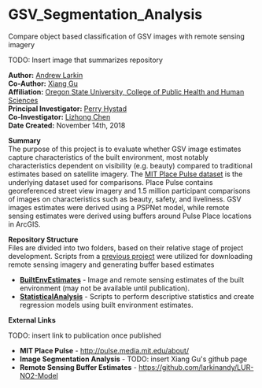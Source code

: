 # GSV_Segmentation_Analysis
Compare object based classification of GSV images with remote sensing imagery

TODO: Insert image that summarizes repository <br>


**Author:** [Andrew Larkin](https://www.linkedin.com/in/andrew-larkin-525ba3b5/) <br>
**Co-Author:** [Xiang Gu](https://www.researchgate.net/profile/Xiang_Gu9) <br>
**Affiliation:** [Oregon State University, College of Public Health and Human Sciences](https://health.oregonstate.edu/) <br>
**Principal Investigator:** [Perry Hystad](https://health.oregonstate.edu/people/perry-hystad) <br>
**Co-Investigator:** [Lizhong Chen](http://web.engr.oregonstate.edu/~chenliz/) <br>
**Date Created:** November 14th, 2018

**Summary** <br>
The purpose of this project is to evaluate whether GSV image estimates capture characteristics of the built environment, most notably characteristics dependent on visibility (e.g. beauty) compared to traditional estimates based on satellite imagery.  The [MIT Place Pulse dataset](http://pulse.media.mit.edu/about/) is the underlying dataset used for comparisons.  Place Pulse contains georeferenced street view imagery and 1.5 million participant comparisons of images on characteristics such as beauty, safety, and liveliness.  GSV images estimates were derived using a PSPNet model, while remote sensing estimates were derived using buffers around Pulse Place locations in ArcGIS.

**Repository Structure** <br>
Files are divided into two folders, based on their relative stage of project development. Scripts from a [previous project](https://github.com/larkinandy/LUR-NO2-Model) were utilized for downloading remote sensing imagery and generating buffer based estimates <br>

- **[BuiltEnvEstimates](./BuiltEnvEstimates)** - Image and remote sensing estimates of the built environment (may not be available until publication). <br>
- **[StatisticalAnalysis](./StatisticalAnalysis)** - Scripts to perform descriptive statistics and create regression models using built environment estimates.  

**External Links** <br>

TODO: insert link to publication once published <br>

- **MIT Place Pulse** - http://pulse.media.mit.edu/about/ <br>
- **Image Segmentation Analysis** - TODO: insert Xiang Gu's github page <br>
- **Remote Sensing Buffer Estimates** - https://github.com/larkinandy/LUR-NO2-Model
